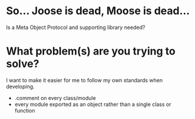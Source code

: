 # So... Joose is dead, Moose is dead...

Is a Meta Object Protocol and supporting library needed?

# What problem(s) are you trying to solve?

I want to make it easier for me to follow my own standards when developing.

- .comment on every class/module
- every module exported as an object rather than a single class or function

